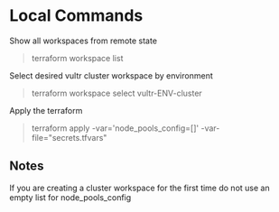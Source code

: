 # Local Commands

Show all workspaces from remote state
> terraform workspace list 

Select desired vultr cluster workspace by environment
> terraform workspace select vultr-ENV-cluster

Apply the terraform
> terraform apply -var='node_pools_config=[]' -var-file="secrets.tfvars"

## Notes
If you are creating a cluster workspace for the first time do not use an empty list for node_pools_config